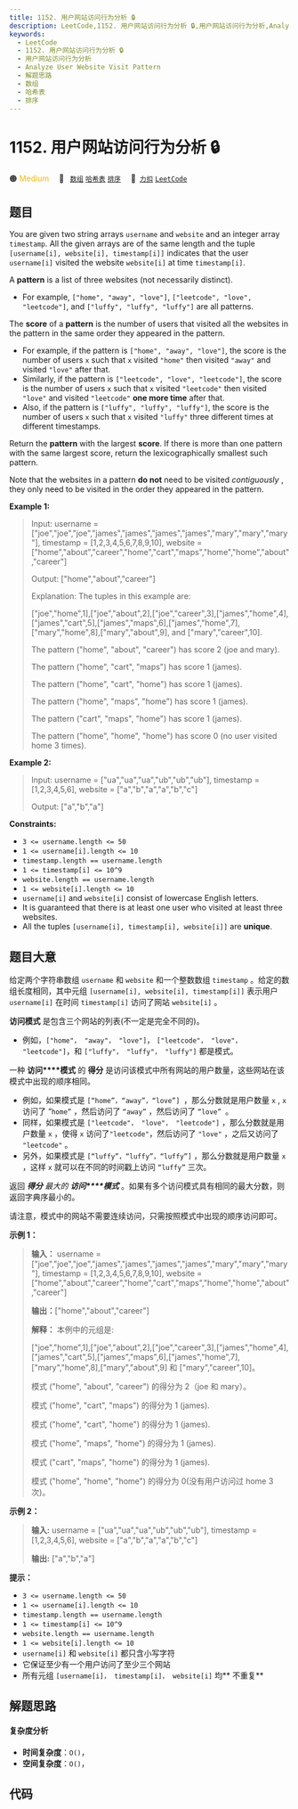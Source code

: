 ```yaml
---
title: 1152. 用户网站访问行为分析 🔒
description: LeetCode,1152. 用户网站访问行为分析 🔒,用户网站访问行为分析,Analyze User Website Visit Pattern,解题思路,数组,哈希表,排序
keywords:
  - LeetCode
  - 1152. 用户网站访问行为分析 🔒
  - 用户网站访问行为分析
  - Analyze User Website Visit Pattern
  - 解题思路
  - 数组
  - 哈希表
  - 排序
---
```


# 1152. 用户网站访问行为分析 🔒

🟠 <font color=#ffb800>Medium</font>&emsp; 🔖&ensp; [`数组`](/tag/array.md) [`哈希表`](/tag/hash-table.md) [`排序`](/tag/sorting.md)&emsp; 🔗&ensp;[`力扣`](https://leetcode.cn/problems/analyze-user-website-visit-pattern) [`LeetCode`](https://leetcode.com/problems/analyze-user-website-visit-pattern)

## 题目

You are given two string arrays `username` and `website` and an integer array
`timestamp`. All the given arrays are of the same length and the tuple
`[username[i], website[i], timestamp[i]]` indicates that the user
`username[i]` visited the website `website[i]` at time `timestamp[i]`.

A **pattern** is a list of three websites (not necessarily distinct).

  * For example, `["home", "away", "love"]`, `["leetcode", "love", "leetcode"]`, and `["luffy", "luffy", "luffy"]` are all patterns.

The **score** of a **pattern** is the number of users that visited all the
websites in the pattern in the same order they appeared in the pattern.

  * For example, if the pattern is `["home", "away", "love"]`, the score is the number of users `x` such that `x` visited `"home"` then visited `"away"` and visited `"love"` after that.
  * Similarly, if the pattern is `["leetcode", "love", "leetcode"]`, the score is the number of users `x` such that `x` visited `"leetcode"` then visited `"love"` and visited `"leetcode"` **one more time** after that.
  * Also, if the pattern is `["luffy", "luffy", "luffy"]`, the score is the number of users `x` such that `x` visited `"luffy"` three different times at different timestamps.

Return the **pattern** with the largest **score**. If there is more than one
pattern with the same largest score, return the lexicographically smallest
such pattern.

Note that the websites in a pattern **do not** need to be visited
_contiguously_ , they only need to be visited in the order they appeared in
the pattern.



**Example 1:**

> Input: username = ["joe","joe","joe","james","james","james","james","mary","mary","mary"], timestamp = [1,2,3,4,5,6,7,8,9,10], website = ["home","about","career","home","cart","maps","home","home","about","career"]
> 
> Output: ["home","about","career"]
> 
> Explanation: The tuples in this example are:
> 
> ["joe","home",1],["joe","about",2],["joe","career",3],["james","home",4],["james","cart",5],["james","maps",6],["james","home",7],["mary","home",8],["mary","about",9], and ["mary","career",10].
> 
> The pattern ("home", "about", "career") has score 2 (joe and mary).
> 
> The pattern ("home", "cart", "maps") has score 1 (james).
> 
> The pattern ("home", "cart", "home") has score 1 (james).
> 
> The pattern ("home", "maps", "home") has score 1 (james).
> 
> The pattern ("cart", "maps", "home") has score 1 (james).
> 
> The pattern ("home", "home", "home") has score 0 (no user visited home 3 times).

**Example 2:**

> Input: username = ["ua","ua","ua","ub","ub","ub"], timestamp = [1,2,3,4,5,6], website = ["a","b","a","a","b","c"]
> 
> Output: ["a","b","a"]

**Constraints:**

  * `3 <= username.length <= 50`
  * `1 <= username[i].length <= 10`
  * `timestamp.length == username.length`
  * `1 <= timestamp[i] <= 10^9`
  * `website.length == username.length`
  * `1 <= website[i].length <= 10`
  * `username[i]` and `website[i]` consist of lowercase English letters.
  * It is guaranteed that there is at least one user who visited at least three websites.
  * All the tuples `[username[i], timestamp[i], website[i]]` are **unique**.


## 题目大意

给定两个字符串数组 `username` 和 `website` 和一个整数数组 `timestamp` 。给定的数组长度相同，其中元组
`[username[i], website[i], timestamp[i]]` 表示用户 `username[i]` 在时间
`timestamp[i]` 访问了网站 `website[i]` 。

**访问模式** 是包含三个网站的列表(不一定是完全不同的)。

  * 例如，`["home"， "away"， "love"]`， `["leetcode"， "love"， "leetcode"]`，和 `["luffy"， "luffy"， "luffy"]` 都是模式。

一种 **访问****模式** 的 **得分** 是访问该模式中所有网站的用户数量，这些网站在该模式中出现的顺序相同。

  * 例如，如果模式是 `[“home”，“away”，“love”] `，那么分数就是用户数量 `x` , `x` 访问了 “`home”` ，然后访问了 `“away”` ，然后访问了 `“love” `。
  * 同样，如果模式是 `["leetcode"， "love"， "leetcode"]` ，那么分数就是用户数量 `x` ，使得 `x` 访问了`"leetcode"`，然后访问了 `"love"` ，之后又访问了 `"leetcode"` 。
  * 另外，如果模式是 `[“luffy”，“luffy”，“luffy”]` ，那么分数就是用户数量 `x` ，这样 `x` 就可以在不同的时间戳上访问 `“luffy”` 三次。

返回 _**得分** 最大的 **访问****模式**_ 。如果有多个访问模式具有相同的最大分数，则返回字典序最小的。

请注意，模式中的网站不需要连续访问，只需按照模式中出现的顺序访问即可。



**示例 1：**

> 
> 
> 
> 
> 
> **输入：** username = ["joe","joe","joe","james","james","james","james","mary","mary","mary"], timestamp = [1,2,3,4,5,6,7,8,9,10], website = ["home","about","career","home","cart","maps","home","home","about","career"]
> 
> **输出：**["home","about","career"]
> 
> **解释：** 本例中的元组是:
> 
> ["joe","home",1],["joe","about",2],["joe","career",3],["james","home",4],["james","cart",5],["james","maps",6],["james","home",7],["mary","home",8],["mary","about",9] 和 ["mary","career",10]。
> 
> 模式 ("home", "about", "career") 的得分为 2（joe 和 mary）。
> 
> 模式 ("home", "cart", "maps") 的得分为 1 (james).
> 
> 模式 ("home", "cart", "home") 的得分为 1 (james).
> 
> 模式 ("home", "maps", "home") 的得分为 1 (james).
> 
> 模式 ("cart", "maps", "home") 的得分为 1 (james).
> 
> 模式 ("home", "home", "home") 的得分为 0(没有用户访问过 home 3次)。

**示例 2：**

> 
> 
> 
> 
> 
> **输入:** username = ["ua","ua","ua","ub","ub","ub"], timestamp = [1,2,3,4,5,6], website = ["a","b","a","a","b","c"]
> 
> **输出:** ["a","b","a"]
> 
> 



**提示：**

  * `3 <= username.length <= 50`
  * `1 <= username[i].length <= 10`
  * `timestamp.length == username.length`
  * `1 <= timestamp[i] <= 10^9`
  * `website.length == username.length`
  * `1 <= website[i].length <= 10`
  * `username[i]` 和 `website[i]` 都只含小写字符
  * 它保证至少有一个用户访问了至少三个网站
  * 所有元组 `[username[i]， timestamp[i]， website[i]` 均**  不重复**


## 解题思路

#### 复杂度分析

- **时间复杂度**：`O()`，
- **空间复杂度**：`O()`，

## 代码

```javascript

```